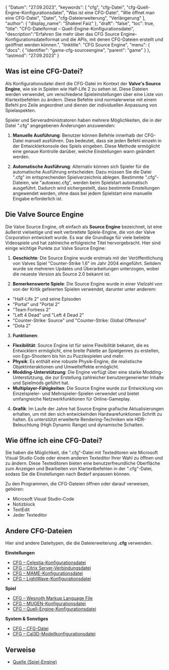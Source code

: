 {
"Datum": "27.09.2023",
  "keywords": [
"cfg",
"cfg-Datei",
"cfg-Quell-Engine-Konfigurationsdatei",
"Was ist eine CFG-Datei",
"Wie öffnet man eine CFG-Datei",
"Datei",
"cfg-Dateierweiterung",
"Verlängerung"
],
  "author": {
"display_name": "Shakeel Faiz"
},
"draft": "false",
"toc": true,
"title": "CFG-Dateiformat – Quell-Engine-Konfigurationsdatei",
  "description":"Erfahren Sie mehr über das CFG Source Engine-Konfigurationsdateiformat und die APIs, mit denen CFG-Dateien erstellt und geöffnet werden können.",
"linktitle": "CFG Source Engine",
  "menu": {
    "docs": {
      "identifier": "game-cfg-sourceengine",
"parent": "game"
}
},
"lastmod": "27.09.2023"
}

## Was ist eine CFG-Datei?

Als Konfigurationsdatei dient die CFG-Datei im Kontext der **Valve's Source Engine**, wie sie in Spielen wie Half-Life 2 zu sehen ist. Diese Dateien werden verwendet, um verschiedene Spieleinstellungen über eine Liste von Klartextbefehlen zu ändern. Diese Befehle sind normalerweise mit einem Befehl pro Zeile angeordnet und dienen der individuellen Anpassung von Spielaspekten.

Spieler und Serveradministratoren haben mehrere Möglichkeiten, die in der Datei ".cfg" angegebenen Änderungen anzuwenden:

1. **Manuelle Ausführung**: Benutzer können Befehle innerhalb der CFG-Datei manuell ausführen. Das bedeutet, dass sie jeden Befehl einzeln in der Entwicklerkonsole des Spiels eingeben. Diese Methode ermöglicht eine genaue Kontrolle darüber, welche Einstellungen wann geändert werden.
    





2. **Automatische Ausführung**: Alternativ können sich Spieler für die automatische Ausführung entscheiden. Dazu müssen Sie die Datei ".cfg" im entsprechenden Spielverzeichnis ablegen. Bestimmte ".cfg"-Dateien, wie "autoexec.cfg", werden beim Spielstart automatisch ausgeführt. Dadurch wird sichergestellt, dass bestimmte Einstellungen angewendet werden, ohne dass bei jedem Spielstart eine manuelle Eingabe erforderlich ist.

## Die Valve Source Engine

Die Valve Source Engine, oft einfach als **Source Engine** bezeichnet, ist eine äußerst vielseitige und weit verbreitete Spiele-Engine, die von der Valve Corporation entwickelt wurde. Es war die Grundlage für viele beliebte Videospiele und hat zahlreiche erfolgreiche Titel hervorgebracht. Hier sind einige wichtige Punkte zur Valve Source Engine:

1. **Geschichte**: Die Source Engine wurde erstmals mit der Veröffentlichung von Valves Spiel "Counter-Strike 1.6" im Jahr 2004 eingeführt. Seitdem wurde sie mehreren Updates und Überarbeitungen unterzogen, wobei die neueste Version als Source 2.0 bekannt ist.
    





2. **Bemerkenswerte Spiele**: Die Source Engine wurde in einer Vielzahl von von der Kritik gefeierten Spielen verwendet, darunter unter anderem:
    





- "Half-Life 2" und seine Episoden
- "Portal" und "Portal 2"
- "Team Fortress 2"
- "Left 4 Dead" und "Left 4 Dead 2"
- "Counter-Strike: Source" und "Counter-Strike: Global Offensive"
- "Dota 2"
3. **Funktionen**:
    





- **Flexibilität**: Source Engine ist für seine Flexibilität bekannt, die es Entwicklern ermöglicht, eine breite Palette an Spielgenres zu erstellen, von Ego-Shootern bis hin zu Puzzlespielen und mehr.
- **Physik**: Es enthält eine robuste Physik-Engine, die realistische Objektinteraktionen und Umwelteffekte ermöglicht.
- **Modding-Unterstützung**: Die Engine verfügt über eine starke Modding-Unterstützung, die zur Erstellung zahlreicher benutzergenerierter Inhalte und Spielmods geführt hat.
- **Multiplayer-Fähigkeiten**: Die Source Engine wurde zur Entwicklung von Einzelspieler- und Mehrspieler-Spielen verwendet und bietet umfangreiche Netzwerkfunktionen für Online-Gameplay.
    





4. **Grafik**: Im Laufe der Jahre hat Source Engine grafische Aktualisierungen erhalten, um mit den sich entwickelnden Hardwarefunktionen Schritt zu halten. Es unterstützt erweiterte Rendering-Techniken wie HDR-Beleuchtung (High Dynamic Range) und dynamische Schatten.

## Wie öffne ich eine CFG-Datei?

Sie haben die Möglichkeit, die ".cfg"-Datei mit Texteditoren wie Microsoft Visual Studio Code oder einem anderen Texteditor Ihrer Wahl zu öffnen und zu ändern. Diese Texteditoren bieten eine benutzerfreundliche Oberfläche zum Anzeigen und Bearbeiten von Klartextbefehlen in der ".cfg"-Datei, sodass Sie die Einstellungen nach Bedarf anpassen können.

Zu den Programmen, die CFG-Dateien öffnen oder darauf verweisen, gehören:

- Microsoft Visual Studio-Code
- Notizblock
- TextEdit
- Jeder Texteditor

## Andere CFG-Dateien

Hier sind andere Dateitypen, die die Dateierweiterung **.cfg** verwenden.

**Einstellungen**
- [CFG – Celestia-Konfigurationsdatei](/settings/cfg-celestia/)
- [CFG – Citrix Server-Verbindungsdatei](/settings/cfg-citrix/)
- [CFG – MAME-Konfigurationsdatei](/settings/cfg-mame/)
- [CFG – LightWave-Konfigurationsdatei](/settings/cfg-lightwave/)

**Spiel**
- [CFG – Wesnoth Markup Language File](/game/cfg-wesnoth/)
- [CFG – MUGEN-Konfigurationsdatei](/game/cfg-mugen/)
- [CFG – Quell-Engine-Konfigurationsdatei](/game/cfg-sourceengine/)

**System & Sonstiges**
- [CFG – CFG-Datei](/system/cfg/)
- [CFG – Cal3D-Modellkonfigurationsdatei](/misc/cfg-cal3d/)

## Verweise
* [Quelle (Spiel-Engine)](https://en.wikipedia.org/wiki/Source_(game_engine))

